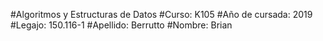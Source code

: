#Algoritmos y Estructuras de Datos
#Curso: K105
#Año de cursada: 2019
#Legajo: 150.116-1
#Apellido: Berrutto
#Nombre: Brian

